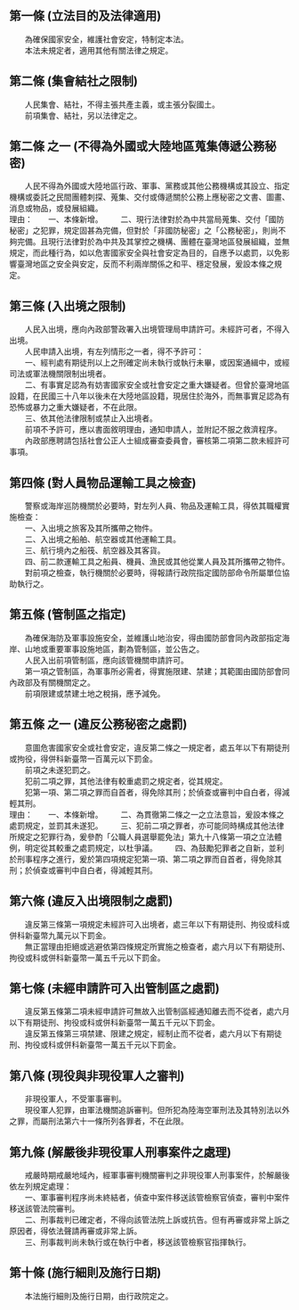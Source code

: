 第一條 (立法目的及法律適用)
---------------------------
　　為確保國家安全，維護社會安定，特制定本法。  
　　本法未規定者，適用其他有關法律之規定。  


第二條 (集會結社之限制)
-----------------------
　　人民集會、結社，不得主張共產主義，或主張分裂國土。  
　　前項集會、結社，另以法律定之。  


第二條 之一 (不得為外國或大陸地區蒐集傳遞公務秘密)
--------------------------------------------------
　　人民不得為外國或大陸地區行政、軍事、黨務或其他公務機構或其設立、指定機構或委託之民間團體刺探、蒐集、交付或傳遞關於公務上應秘密之文書、圖畫、消息或物品，或發展組織。  
理由：　　一、本條新增。
　　二、現行法律對於為中共當局蒐集、交付「國防秘密」之犯罪，規定固甚為完備，但對於「非國防秘密」之「公務秘密」，則尚不夠完備。且現行法律對於為中共及其掌控之機構、團體在臺灣地區發展組織，並無規定，而此種行為，如以危害國家安全與社會安定為目的，自應予以處罰，以免影響臺灣地區之安全與安定，反而不利兩岸關係之和平、穩定發展，爰設本條之規定。

第三條 (入出境之限制)
---------------------
　　人民入出境，應向內政部警政署入出境管理局申請許可。未經許可者，不得入出境。  
　　人民申請入出境，有左列情形之一者，得不予許可：  
　　一、經判處有期徒刑以上之刑確定尚未執行或執行未畢，或因案通緝中，或經司法或軍法機關限制出境者。  
　　二、有事實足認為有妨害國家安全或社會安定之重大嫌疑者。但曾於臺灣地區設籍，在民國三十八年以後未在大陸地區設籍，現居住於海外，而無事實足認為有恐怖或暴力之重大嫌疑者，不在此限。  
　　三、依其他法律限制或禁止入出境者。  
　　前項不予許可，應以書面敘明理由，通知申請人，並附記不服之救濟程序。  
　　內政部應聘請包括社會公正人士組成審查委員會，審核第二項第二款未經許可事項。  


第四條 (對人員物品運輸工具之檢查)
---------------------------------
　　警察或海岸巡防機關於必要時，對左列人員、物品及運輸工具，得依其職權實施檢查：  
　　一、入出境之旅客及其所攜帶之物件。  
　　二、入出境之船舶、航空器或其他運輸工具。  
　　三、航行境內之船筏、航空器及其客貨。  
　　四、前二款運輸工具之船員、機員、漁民或其他從業人員及其所攜帶之物件。  
　　對前項之檢查，執行機關於必要時，得報請行政院指定國防部命令所屬單位協助執行之。  


第五條 (管制區之指定)
---------------------
　　為確保海防及軍事設施安全，並維護山地治安，得由國防部會同內政部指定海岸、山地或重要軍事設施地區，劃為管制區，並公告之。  
　　人民入出前項管制區，應向該管機關申請許可。  
　　第一項之管制區，為軍事所必需者，得實施限建、禁建；其範圍由國防部會同內政部及有關機關定之。  
　　前項限建或禁建土地之稅捐，應予減免。  


第五條 之一 (違反公務秘密之處罰)
--------------------------------
　　意圖危害國家安全或社會安定，違反第二條之一規定者，處五年以下有期徒刑或拘役，得併科新臺幣一百萬元以下罰金。  
　　前項之未遂犯罰之。  
　　犯前二項之罪，其他法律有較重處罰之規定者，從其規定。  
　　犯第一項、第二項之罪而自首者，得免除其刑；於偵查或審判中自白者，得減輕其刑。  
理由：　　一、本條新增。
　　二、為貫徹第二條之一之立法意旨，爰設本條之處罰規定，並罰其未遂犯。
　　三、犯前二項之罪者，亦可能同時構成其他法律所規定之犯罪行為，爰參酌「公職人員選舉罷免法」第九十八條第一項之立法體例，明定從其較重之處罰規定，以杜爭議。
　　四、為鼓勵犯罪者之自新，並利於刑事程序之進行，爰於第四項規定犯第一項、第二項之罪而自首者，得免除其刑；於偵查或審判中自白者，得減輕其刑。

第六條 (違反入出境限制之處罰)
-----------------------------
　　違反第三條第一項規定未經許可入出境者，處三年以下有期徒刑、拘役或科或併科新臺幣九萬元以下罰金。  
　　無正當理由拒絕或逃避依第四條規定所實施之檢查者，處六月以下有期徒刑、拘役或科或併科新臺幣一萬五千元以下罰金。  


第七條 (未經申請許可入出管制區之處罰)
-------------------------------------
　　違反第五條第二項未經申請許可無故入出管制區經通知離去而不從者，處六月以下有期徒刑、拘役或科或併科新臺幣一萬五千元以下罰金。  
　　違反第五條第三項禁建、限建之規定，經制止而不從者，處六月以下有期徒刑、拘役或科或併科新臺幣一萬五千元以下罰金。  


第八條 (現役與非現役軍人之審判)
-------------------------------
　　非現役軍人，不受軍事審判。  
　　現役軍人犯罪，由軍法機關追訴審判。但所犯為陸海空軍刑法及其特別法以外之罪，而屬刑法第六十一條所列各罪者，不在此限。  


第九條 (解嚴後非現役軍人刑事案件之處理)
---------------------------------------
　　戒嚴時期戒嚴地域內，經軍事審判機關審判之非現役軍人刑事案件，於解嚴後依左列規定處理：  
　　一、軍事審判程序尚未終結者，偵查中案件移送該管檢察官偵查，審判中案件移送該管法院審判。  
　　二、刑事裁判已確定者，不得向該管法院上訴或抗告。但有再審或非常上訴之原因者，得依法聲請再審或非常上訴。  
　　三、刑事裁判尚未執行或在執行中者，移送該管檢察官指揮執行。  


第十條 (施行細則及施行日期)
---------------------------
　　本法施行細則及施行日期，由行政院定之。